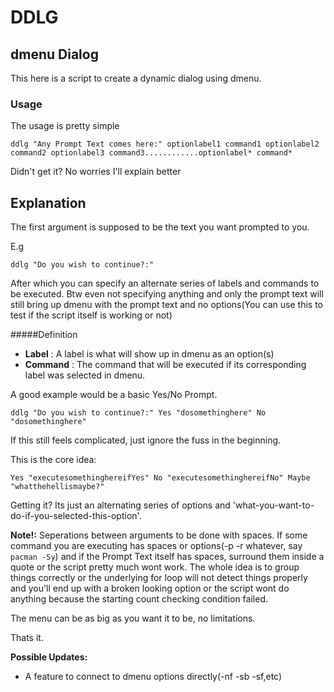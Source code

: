 # DDLG
## dmenu Dialog
This here is a script to create a dynamic dialog using dmenu.

### Usage

The usage is pretty simple

	ddlg "Any Prompt Text comes here:" optionlabel1 command1 optionlabel2 command2 optionlabel3 command3............optionlabel* command*

Didn't get it? No worries I'll explain better

## Explanation

The first argument is supposed to be the text you want prompted to you.

E.g

	ddlg "Do you wish to continue?:"

After which you can specify an alternate series of labels and commands to be executed. Btw even not specifying anything and only the prompt text will still bring up dmenu with the prompt text and no options(You can use this to test if the script itself is working or not)

#####Definition

- **Label** : A label is what will show up in dmenu as an option(s)
- **Command** : The command that will be executed if its corresponding label was selected in dmenu.

A good example would be a basic Yes/No Prompt.

	ddlg "Do you wish to continue?:" Yes "dosomethinghere" No "dosomethinghere"

If this still feels complicated, just ignore the fuss in the beginning.

This is the core idea:

	Yes "executesomethinghereifYes" No "executesomethinghereifNo" Maybe "whatthehellismaybe?"

Getting it? Its just an alternating series of options and 'what-you-want-to-do-if-you-selected-this-option'.


**Note!:** Seperations between arguments to be done with spaces. If some command you are executing has spaces or options(-p -r whatever, say `pacman -Sy`) and if the Prompt Text itself has spaces, surround them inside a quote or the script pretty much wont work. The whole idea is to group things correctly or the underlying for loop will not detect things properly and you'll end up with a broken looking option or the script wont do anything because the starting count checking condition failed.

The menu can be as big as you want it to be, no limitations.

Thats it.

**Possible Updates:**
 - A feature to connect to dmenu options directly(-nf -sb -sf,etc)

